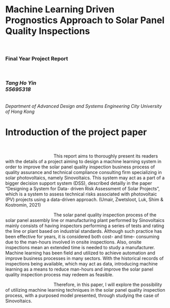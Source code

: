 <h1>Machine Learning Driven Prognostics Approach to Solar Panel Quality Inspections</h1>
<br>
<h3>Final Year Project Report</h3>
<br>
<h3><i>Tang Ho Yin <br> 55695318</i></h3>
<br>
<i>Department of Advanced Design and Systems Engineering City University of Hong Kong</i>

<h1>Introduction of the project paper</h1>
<br>
<p style="text-indent: 30%">
        This report aims to thoroughly present its readers with the details of a project aiming to design a machine learning system in order to improve the solar panel quality inspection business process of quality assurance and technical compliance consulting firm specializing in solar photovoltaics, namely Sinovoltaics. This system may act as a part of a bigger decision support system (DSS), described detailly in the paper “Designing a System for Data- driven Risk Assessment of Solar Projects”, which is a system to assess technical risks associated with photovoltaic (PV) projects using a data-driven approach. (Umair, Zwetsloot, Luk, Shim & Kostromin, 2021)
</p>
<p style="text-indent: 30%">
        The solar panel quality inspection process of the solar panel assembly line or manufacturing plant performed by Sinovoltaics mainly consists of having inspectors performing a series of tests and rating the line or plant based on industrial standards. Although such practice has been effective for years, it is considered both cost- and time- consuming due to the man-hours involved in onsite inspections. Also, onsite inspections mean an extended time is needed to study a manufacturer. Machine learning has been field and utilized to achieve automation and improve business processes in many sectors. With the historical records of inspections being available, which may act as data, introducing machine learning as a means to reduce man-hours and improve the solar panel quality inspection process may redeem as feasible.
</p>
<p style="text-indent: 30%">
        Therefore, in this paper, I will explore the possibility of utilizing machine learning techniques in the solar panel quality inspection process, with a purposed model presented, through studying the case of Sinovoltaics.
</p>
